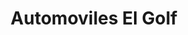 ---
title: "Automoviles El Golf"
url: /providencia/automoviles-el-golf-avenida-francisco-bilbao/
shop: coche
---